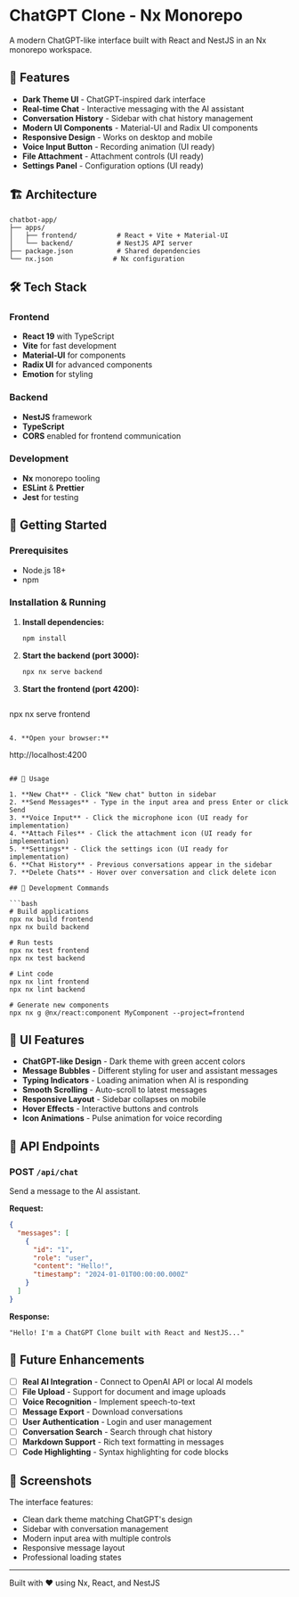 # ChatGPT Clone - Nx Monorepo

A modern ChatGPT-like interface built with React and NestJS in an Nx monorepo workspace.

## 🚀 Features

- **Dark Theme UI** - ChatGPT-inspired dark interface
- **Real-time Chat** - Interactive messaging with the AI assistant
- **Conversation History** - Sidebar with chat history management
- **Modern UI Components** - Material-UI and Radix UI components
- **Responsive Design** - Works on desktop and mobile
- **Voice Input Button** - Recording animation (UI ready)
- **File Attachment** - Attachment controls (UI ready)
- **Settings Panel** - Configuration options (UI ready)

## 🏗️ Architecture

```
chatbot-app/
├── apps/
│   ├── frontend/          # React + Vite + Material-UI
│   └── backend/           # NestJS API server
├── package.json           # Shared dependencies
└── nx.json               # Nx configuration
```

## 🛠️ Tech Stack

### Frontend
- **React 19** with TypeScript
- **Vite** for fast development
- **Material-UI** for components
- **Radix UI** for advanced components
- **Emotion** for styling

### Backend
- **NestJS** framework
- **TypeScript**
- **CORS** enabled for frontend communication

### Development
- **Nx** monorepo tooling
- **ESLint** & **Prettier**
- **Jest** for testing

## 🚀 Getting Started

### Prerequisites
- Node.js 18+
- npm

### Installation & Running

1. **Install dependencies:**
   ```bash
   npm install
   ```

2. **Start the backend (port 3000):**
   ```bash
   npx nx serve backend
   ```

3. **Start the frontend (port 4200):**
   ```bash
npx nx serve frontend
```

4. **Open your browser:**
   ```
   http://localhost:4200
   ```

## 🎯 Usage

1. **New Chat** - Click "New chat" button in sidebar
2. **Send Messages** - Type in the input area and press Enter or click Send
3. **Voice Input** - Click the microphone icon (UI ready for implementation)
4. **Attach Files** - Click the attachment icon (UI ready for implementation)
5. **Settings** - Click the settings icon (UI ready for implementation)
6. **Chat History** - Previous conversations appear in the sidebar
7. **Delete Chats** - Hover over conversation and click delete icon

## 🔧 Development Commands

```bash
# Build applications
npx nx build frontend
npx nx build backend

# Run tests
npx nx test frontend
npx nx test backend

# Lint code
npx nx lint frontend
npx nx lint backend

# Generate new components
npx nx g @nx/react:component MyComponent --project=frontend
```

## 🎨 UI Features

- **ChatGPT-like Design** - Dark theme with green accent colors
- **Message Bubbles** - Different styling for user and assistant messages
- **Typing Indicators** - Loading animation when AI is responding
- **Smooth Scrolling** - Auto-scroll to latest messages
- **Responsive Layout** - Sidebar collapses on mobile
- **Hover Effects** - Interactive buttons and controls
- **Icon Animations** - Pulse animation for voice recording

## 🔌 API Endpoints

### POST `/api/chat`
Send a message to the AI assistant.

**Request:**
```json
{
  "messages": [
    {
      "id": "1",
      "role": "user",
      "content": "Hello!",
      "timestamp": "2024-01-01T00:00:00.000Z"
    }
  ]
}
```

**Response:**
```
"Hello! I'm a ChatGPT Clone built with React and NestJS..."
```

## 🚀 Future Enhancements

- [ ] **Real AI Integration** - Connect to OpenAI API or local AI models
- [ ] **File Upload** - Support for document and image uploads
- [ ] **Voice Recognition** - Implement speech-to-text
- [ ] **Message Export** - Download conversations
- [ ] **User Authentication** - Login and user management
- [ ] **Conversation Search** - Search through chat history
- [ ] **Markdown Support** - Rich text formatting in messages
- [ ] **Code Highlighting** - Syntax highlighting for code blocks

## 📱 Screenshots

The interface features:
- Clean dark theme matching ChatGPT's design
- Sidebar with conversation management
- Modern input area with multiple controls
- Responsive message layout
- Professional loading states

---

Built with ❤️ using Nx, React, and NestJS
